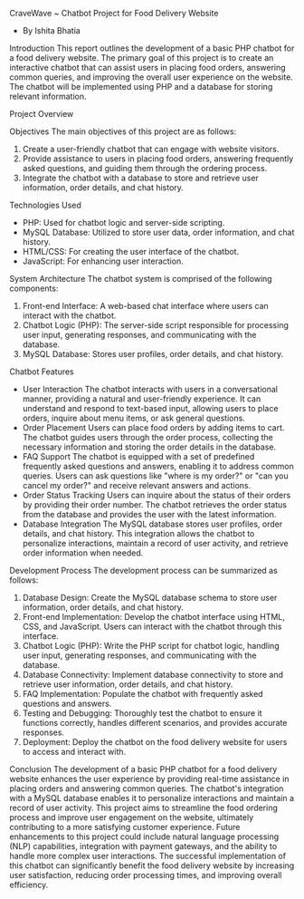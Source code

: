 CraveWave ~ Chatbot Project for Food Delivery Website
- By Ishita Bhatia
  
Introduction
This report outlines the development of a basic PHP chatbot for a food delivery website. The
primary goal of this project is to create an interactive chatbot that can assist users in placing
food orders, answering common queries, and improving the overall user experience on the
website. The chatbot will be implemented using PHP and a database for storing relevant
information.

Project Overview

Objectives
The main objectives of this project are as follows:
1. Create a user-friendly chatbot that can engage with website visitors.
2. Provide assistance to users in placing food orders, answering frequently asked questions,
and guiding them through the ordering process.
3. Integrate the chatbot with a database to store and retrieve user information, order details, and
chat history.

Technologies Used
- PHP: Used for chatbot logic and server-side scripting.
- MySQL Database: Utilized to store user data, order information, and chat history.
- HTML/CSS: For creating the user interface of the chatbot.
- JavaScript: For enhancing user interaction.
  
System Architecture
The chatbot system is comprised of the following components:
1. Front-end Interface: A web-based chat interface where users can interact with the chatbot.
2. Chatbot Logic (PHP): The server-side script responsible for processing user input, generating
responses, and communicating with the database.
3. MySQL Database: Stores user profiles, order details, and chat history.
   
Chatbot Features
- User Interaction
The chatbot interacts with users in a conversational manner, providing a natural and
user-friendly experience. It can understand and respond to text-based input, allowing users to
place orders, inquire about menu items, or ask general questions.
- Order Placement
Users can place food orders by adding items to cart. The chatbot guides users through the
order process, collecting the necessary information and storing the order details in the
database.
- FAQ Support
The chatbot is equipped with a set of predefined frequently asked questions and answers,
enabling it to address common queries. Users can ask questions like "where is my order?" or
"can you cancel my order?" and receive relevant answers and actions.
- Order Status Tracking
Users can inquire about the status of their orders by providing their order number. The chatbot
retrieves the order status from the database and provides the user with the latest information.
- Database Integration
The MySQL database stores user profiles, order details, and chat history. This integration allows
the chatbot to personalize interactions, maintain a record of user activity, and retrieve order
information when needed.

Development Process
The development process can be summarized as follows:
1. Database Design: Create the MySQL database schema to store user information, order
details, and chat history.
2. Front-end Implementation: Develop the chatbot interface using HTML, CSS, and JavaScript.
Users can interact with the chatbot through this interface.
3. Chatbot Logic (PHP): Write the PHP script for chatbot logic, handling user input, generating
responses, and communicating with the database.
4. Database Connectivity: Implement database connectivity to store and retrieve user
information, order details, and chat history.
5. FAQ Implementation: Populate the chatbot with frequently asked questions and answers.
6. Testing and Debugging: Thoroughly test the chatbot to ensure it functions correctly, handles
different scenarios, and provides accurate responses.
7. Deployment: Deploy the chatbot on the food delivery website for users to access and interact
with.

Conclusion
The development of a basic PHP chatbot for a food delivery website enhances the user
experience by providing real-time assistance in placing orders and answering common queries.
The chatbot's integration with a MySQL database enables it to personalize interactions and
maintain a record of user activity. This project aims to streamline the food ordering process and
improve user engagement on the website, ultimately contributing to a more satisfying customer
experience.
Future enhancements to this project could include natural language processing (NLP)
capabilities, integration with payment gateways, and the ability to handle more complex user
interactions.
The successful implementation of this chatbot can significantly benefit the food delivery website
by increasing user satisfaction, reducing order processing times, and improving overall
efficiency.

